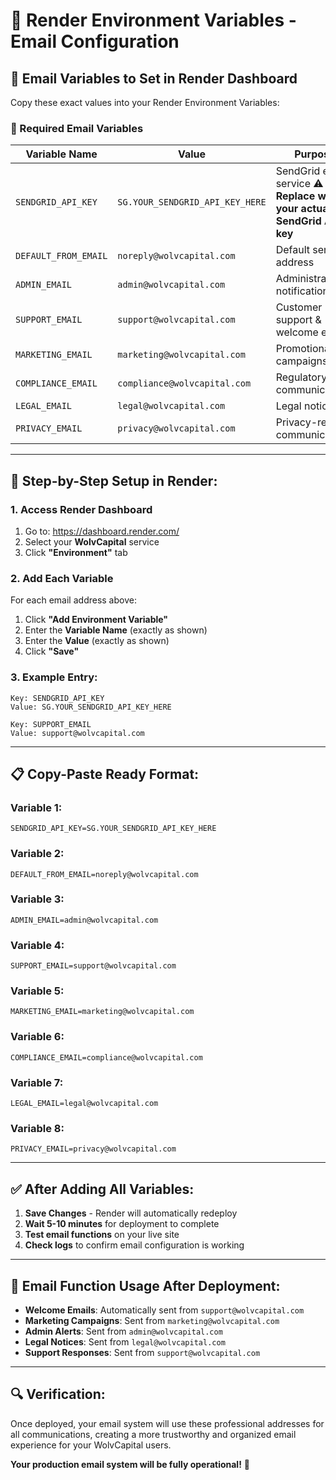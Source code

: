 # 🚀 **Render Environment Variables - Email Configuration**

## 📧 **Email Variables to Set in Render Dashboard**

Copy these exact values into your Render Environment Variables:

### **🔑 Required Email Variables**

| **Variable Name** | **Value** | **Purpose** |
|-------------------|-----------|-------------|
| `SENDGRID_API_KEY` | `SG.YOUR_SENDGRID_API_KEY_HERE` | SendGrid email service ⚠️ **Replace with your actual SendGrid API key** |
| `DEFAULT_FROM_EMAIL` | `noreply@wolvcapital.com` | Default sender address |
| `ADMIN_EMAIL` | `admin@wolvcapital.com` | Administrative notifications |
| `SUPPORT_EMAIL` | `support@wolvcapital.com` | Customer support & welcome emails |
| `MARKETING_EMAIL` | `marketing@wolvcapital.com` | Promotional campaigns |
| `COMPLIANCE_EMAIL` | `compliance@wolvcapital.com` | Regulatory communications |
| `LEGAL_EMAIL` | `legal@wolvcapital.com` | Legal notices |
| `PRIVACY_EMAIL` | `privacy@wolvcapital.com` | Privacy-related communications |

---

## 🎯 **Step-by-Step Setup in Render:**

### **1. Access Render Dashboard**
1. Go to: https://dashboard.render.com/
2. Select your **WolvCapital** service
3. Click **"Environment"** tab

### **2. Add Each Variable**
For each email address above:
1. Click **"Add Environment Variable"**
2. Enter the **Variable Name** (exactly as shown)
3. Enter the **Value** (exactly as shown)
4. Click **"Save"**

### **3. Example Entry:**
```
Key: SENDGRID_API_KEY
Value: SG.YOUR_SENDGRID_API_KEY_HERE
```

```
Key: SUPPORT_EMAIL
Value: support@wolvcapital.com
```

---

## 📋 **Copy-Paste Ready Format:**

### **Variable 1:**
```
SENDGRID_API_KEY=SG.YOUR_SENDGRID_API_KEY_HERE
```

### **Variable 2:**
```
DEFAULT_FROM_EMAIL=noreply@wolvcapital.com
```

### **Variable 3:**
```
ADMIN_EMAIL=admin@wolvcapital.com
```

### **Variable 4:**
```
SUPPORT_EMAIL=support@wolvcapital.com
```

### **Variable 5:**
```
MARKETING_EMAIL=marketing@wolvcapital.com
```

### **Variable 6:**
```
COMPLIANCE_EMAIL=compliance@wolvcapital.com
```

### **Variable 7:**
```
LEGAL_EMAIL=legal@wolvcapital.com
```

### **Variable 8:**
```
PRIVACY_EMAIL=privacy@wolvcapital.com
```

---

## ✅ **After Adding All Variables:**

1. **Save Changes** - Render will automatically redeploy
2. **Wait 5-10 minutes** for deployment to complete
3. **Test email functions** on your live site
4. **Check logs** to confirm email configuration is working

---

## 🎯 **Email Function Usage After Deployment:**

- **Welcome Emails**: Automatically sent from `support@wolvcapital.com`
- **Marketing Campaigns**: Sent from `marketing@wolvcapital.com`
- **Admin Alerts**: Sent from `admin@wolvcapital.com`
- **Legal Notices**: Sent from `legal@wolvcapital.com`
- **Support Responses**: Sent from `support@wolvcapital.com`

---

## 🔍 **Verification:**

Once deployed, your email system will use these professional addresses for all communications, creating a more trustworthy and organized email experience for your WolvCapital users.

**Your production email system will be fully operational!** 🚀